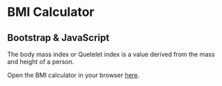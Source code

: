 # BMI Calculator
## Bootstrap & JavaScript
The body mass index or Quetelet index is a value derived from the mass and height of a person. 

Open the BMI calculator in your browser [here](https://smissaertj.github.io/js-bts-bmi/).